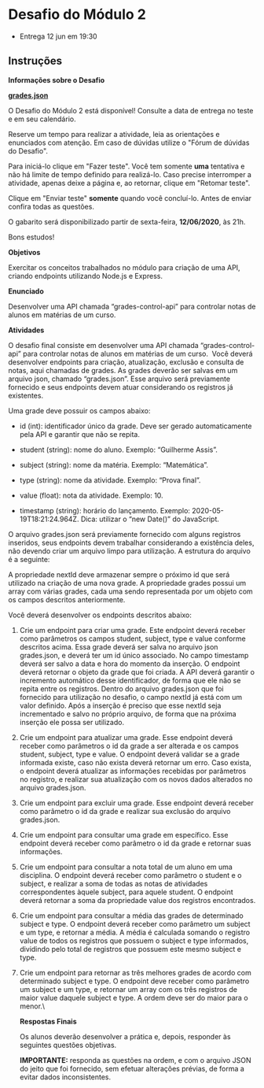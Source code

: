 # Desafio do Módulo 2

- Entrega 12 jun em 19:30

## Instruções

**Informações sobre o Desafio**

**[grades.json](https://igti.instructure.com/courses/2935/files/193807/download?wrap=1 'grades.json')**

**[](https://igti.instructure.com/courses/2939/files/191351/download?wrap=1 'Script.sql')**

O Desafio do Módulo 2 está disponível! Consulte a data de entrega no
teste e em seu calendário.

**[](https://igti.instructure.com/courses/2939/files/191351/download?wrap=1 'Script.sql')**

Reserve um tempo para realizar a atividade, leia as orientações e
enunciados com atenção. Em caso de dúvidas utilize o "Fórum de dúvidas
do Desafio".

**[](https://igti.instructure.com/courses/2939/files/191351/download?wrap=1 'Script.sql')**

Para iniciá-lo clique em "Fazer teste". Você tem somente **uma**
tentativa e não há limite de tempo definido para realizá-lo. Caso
precise interromper a atividade, apenas deixe a página e, ao retornar,
clique em "Retomar teste".

**[](https://igti.instructure.com/courses/2939/files/191351/download?wrap=1 'Script.sql')**

Clique em "Enviar teste" **somente** quando você concluí-lo. Antes de
enviar confira todas as questões.

**[](https://igti.instructure.com/courses/2939/files/191351/download?wrap=1 'Script.sql')**

O gabarito será disponibilizado partir de sexta-feira, **12/06/2020**,
às 21h.

**[](https://igti.instructure.com/courses/2939/files/191351/download?wrap=1 'Script.sql')**

Bons estudos!

**Objetivos**

Exercitar os conceitos trabalhados no módulo para criação de uma API,
criando endpoints utilizando Node.js e Express.

**Enunciado**

Desenvolver uma API chamada “grades-control-api” para controlar notas de
alunos em matérias de um curso.

**Atividades**

O desafio final consiste em desenvolver uma API chamada
“grades-control-api” para controlar notas de alunos em matérias de um
curso.  Você deverá desenvolver endpoints para criação, atualização,
exclusão e consulta de notas, aqui chamadas de grades. As grades deverão
ser salvas em um arquivo json, chamado “grades.json”. Esse arquivo será
previamente fornecido e seus endpoints devem atuar considerando os
registros já existentes.

Uma grade deve possuir os campos abaixo:

- id (int): identificador único da grade. Deve ser gerado
  automaticamente pela API e garantir que não se repita.

- student (string): nome do aluno. Exemplo: “Guilherme Assis”.

- subject (string): nome da matéria. Exemplo: “Matemática”.

- type (string): nome da atividade. Exemplo: “Prova final”.

- value (float): nota da atividade. Exemplo: 10.

- timestamp (string): horário do lançamento. Exemplo:
  2020-05-19T18:21:24.964Z. Dica: utilizar o “new Date()” do JavaScript.

O arquivo grades.json será previamente fornecido com alguns registros
inseridos, seus endpoints devem trabalhar considerando a existência
deles, não devendo criar um arquivo limpo para utilização. A estrutura
do arquivo é a seguinte:

A propriedade nextId deve armazenar sempre o próximo id que será
utilizado na criação de uma nova grade. A propriedade grades possui um
array com várias grades, cada uma sendo representada por um objeto com
os campos descritos anteriormente.

Você deverá desenvolver os endpoints descritos abaixo:

1.  Crie um endpoint para criar uma grade. Este endpoint deverá receber
    como parâmetros os campos student, subject, type e value conforme
    descritos acima. Essa grade deverá ser salva no arquivo json
    grades.json, e deverá ter um id único associado. No campo timestamp
    deverá ser salvo a data e hora do momento da inserção. O endpoint
    deverá retornar o objeto da grade que foi criada. A API deverá
    garantir o incremento automático desse identificador, de forma que
    ele não se repita entre os registros. Dentro do arquivo grades.json
    que foi fornecido para utilização no desafio, o campo nextId já está
    com um valor definido. Após a inserção é preciso que esse nextId
    seja incrementado e salvo no próprio arquivo, de forma que na
    próxima inserção ele possa ser utilizado.
2.  Crie um endpoint para atualizar uma grade. Esse endpoint deverá
    receber como parâmetros o id da grade a ser alterada e os campos
    student, subject, type e value. O endpoint deverá validar se a grade
    informada existe, caso não exista deverá retornar um erro. Caso
    exista, o endpoint deverá atualizar as informações recebidas por
    parâmetros no registro, e realizar sua atualização com os novos
    dados alterados no arquivo grades.json.
3.  Crie um endpoint para excluir uma grade. Esse endpoint deverá
    receber como parâmetro o id da grade e realizar sua exclusão do
    arquivo grades.json.
4.  Crie um endpoint para consultar uma grade em específico. Esse
    endpoint deverá receber como parâmetro o id da grade e retornar suas
    informações.
5.  Crie um endpoint para consultar a nota total de um aluno em uma
    disciplina. O endpoint deverá receber como parâmetro o student e o
    subject, e realizar a soma de todas as notas de atividades
    correspondentes àquele subject, para aquele student. O endpoint
    deverá retornar a soma da propriedade value dos registros
    encontrados.
6.  Crie um endpoint para consultar a média das grades de determinado
    subject e type. O endpoint deverá receber como parâmetro um subject
    e um type, e retornar a média. A média é calculada somando o
    registro value de todos os registros que possuem o subject e type
    informados, dividindo pelo total de registros que possuem este mesmo
    subject e type.
7.  Crie um endpoint para retornar as três melhores grades de acordo com
    determinado subject e type. O endpoint deve receber como parâmetro
    um subject e um type, e retornar um array com os três registros de
    maior value daquele subject e type. A ordem deve ser do maior para o
    menor.\

    **Respostas Finais**

    Os alunos deverão desenvolver a prática e, depois, responder às
    seguintes questões objetivas.

    **IMPORTANTE:** responda as questões na ordem, e com o arquivo JSON
    do jeito que foi fornecido, sem efetuar alterações prévias, de forma
    a evitar dados inconsistentes.
